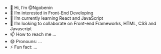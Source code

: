 - 👋 Hi, I’m @Ngobenin
- 👀 I’m interested in Front-End Developing
- 🌱 I’m currently learning React and JavaScript
- 💞️ I’m looking to collaborate on Front-end Frameworks, HTML, CSS and Javascript
- 📫 How to reach me ...
- 😄 Pronouns: ...
- ⚡ Fun fact: ...

<!---
Ngobenin/Ngobenin is a ✨ special ✨ repository because its `README.md` (this file) appears on your GitHub profile.
You can click the Preview link to take a look at your changes.
--->
